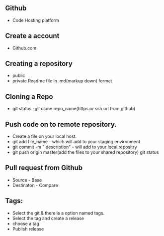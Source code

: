 Github
-
 - Code Hosting platform
   
Create a account
-
- Github.com

Creating a repository
  -
 - public
 - private
Readme file in .md(markup down) format

Cloning a Repo
-
- git status
-git clone repo_name(https or ssh url from github)

Push code on to remote repository.
-
- Create a file on your local host.
- git add file_name - which will add to your staging environment
- git commit -m " description"  - will add to your local repositry
- git push origin master(add the files to your shared repository)
git status

Pull request from Github
-
- Source - Base
- Destinaton - Compare

Tags:
-
- Select the git & there is a option named tags.
- Select the tag and create a release
- choose a tag
- Publish release
